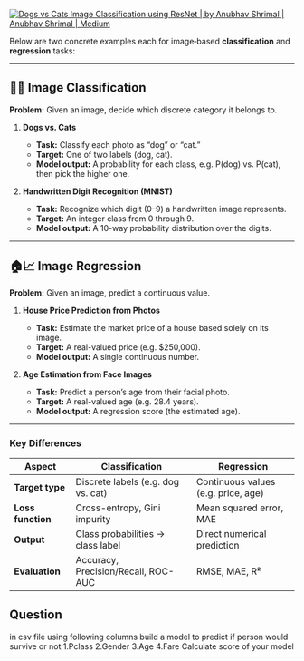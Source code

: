 [![Dogs vs Cats Image Classification using ResNet | by Anubhav Shrimal | Anubhav Shrimal | Medium](https://tse1.mm.bing.net/th/id/OIP.-DsPwnCRCbAPc3rR2IayUgHaEK?pid=Api)](https://medium.com/anubhav-shrimal/dogs-vs-cats-image-classification-using-resnet-d2ed7e6db2bb)

Below are two concrete examples each for image‐based **classification** and **regression** tasks:

---

## 🐶🐱 Image Classification

**Problem:** Given an image, decide which discrete category it belongs to.

1. **Dogs vs. Cats**

   * **Task:** Classify each photo as “dog” or “cat.”
   * **Target:** One of two labels (dog, cat).
   * **Model output:** A probability for each class, e.g. P(dog) vs. P(cat), then pick the higher one.

2. **Handwritten Digit Recognition (MNIST)**

   * **Task:** Recognize which digit (0–9) a handwritten image represents.
   * **Target:** An integer class from 0 through 9.
   * **Model output:** A 10-way probability distribution over the digits.

---

## 🏠📈 Image Regression

**Problem:** Given an image, predict a continuous value.

1. **House Price Prediction from Photos**

   * **Task:** Estimate the market price of a house based solely on its image.
   * **Target:** A real-valued price (e.g. \$250,000).
   * **Model output:** A single continuous number.

2. **Age Estimation from Face Images**

   * **Task:** Predict a person’s age from their facial photo.
   * **Target:** A real-valued age (e.g. 28.4 years).
   * **Model output:** A regression score (the estimated age).

---

### Key Differences

| Aspect            | Classification                      | Regression                          |
| ----------------- | ----------------------------------- | ----------------------------------- |
| **Target type**   | Discrete labels (e.g. dog vs. cat)  | Continuous values (e.g. price, age) |
| **Loss function** | Cross-entropy, Gini impurity        | Mean squared error, MAE             |
| **Output**        | Class probabilities → class label   | Direct numerical prediction         |
| **Evaluation**    | Accuracy, Precision/Recall, ROC-AUC | RMSE, MAE, R²                       |

## Question 
in csv file using following columns build a model to predict if person would survive or not
1.Pclass
2.Gender
3.Age
4.Fare
Calculate score of your model
